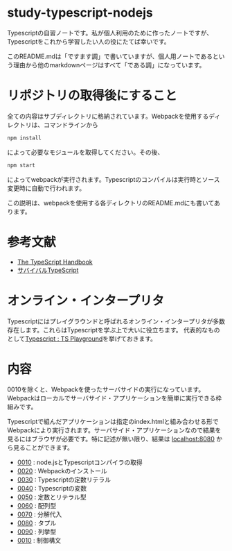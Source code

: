 # study-typescript-nodejs
Typescriptの自習ノートです。私が個人利用のために作ったノートですが、Typescriptをこれから学習したい人の役にたてば幸いです。

このREADME.mdは「ですます調」で書いていますが、個人用ノートであるという理由から他のmarkdownページはすべて「である調」になっています。

# リポジトリの取得後にすること

全ての内容はサブディレクトリに格納されています。Webpackを使用するディレクトリは、コマンドラインから

```sh
npm install
```
によって必要なモジュールを取得してください。その後、

```sh
npm start
```
によってwebpackが実行されます。Typescriptのコンパイルは実行時とソース変更時に自動で行われます。

この説明は、webpackを使用する各ディレクトリのREADME.mdにも書いてあります。
# 参考文献
- [The TypeScript Handbook](https://www.typescriptlang.org/docs/handbook/intro.html)
- [サバイバルTypeScript](https://typescriptbook.jp/)

# オンライン・インタープリタ
Typescriptにはプレイグラウンドと呼ばれるオンライン・インタープリタが多数存在します。これらはTypescriptを学ぶ上で大いに役立ちます。
代表的なものとして[Typescript : TS Playground](https://www.typescriptlang.org/play/?#code/DYUwLgBA9hC8EG8BQFUEMBcEBEAzKU2ANCqgEZYCMATCahAMZbZloBO2SAvgNxKiQGfARAAmfABQJGRMRC5xEETDlYAvYhAoRKABkryAlHwZQAdgGcooAHTAoAcwkNjSU5esg7jiaONA)を挙げておきます。
# 内容

0010を除くと、Webpackを使ったサーバサイドの実行になっています。Webpackはローカルでサーバサイド・アプリケーションを簡単に実行できる枠組みです。

Typescriptで組んだアプリケーションは指定のindex.htmlと組み合わせる形でWebpackにより実行されます。サーバサイド・アプリケーションなので結果を見るにはブラウザが必要です。特に記述が無い限り、結果は [localhost:8080](http://localhost:8080) から見ることができます。

- [0010](0010_install_nodejs/README.md) : node.jsとTypescriptコンパイラの取得
- [0020](0020_install_webpack/README.md) : Webpackのインストール
- [0030](0030_literal/README.md) : Typescriptの定数リテラル
- [0040](0040_variable/README.md) : Typescriptの変数
- [0050](0050_const_literal/README.md) : 定数とリテラル型
- [0060](0060_array/README.md) : 配列型
- [0070](0070_destructuring_assignment/) : 分解代入
- [0080](0080_tupple/README.md) : タプル
- [0090](0090_enum/README.md) : 列挙型
- [0010](0100_control/README.md) : 制御構文

